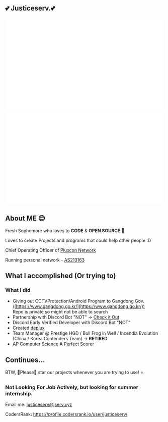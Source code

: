 ## :two_hearts: Justiceserv.:two_hearts:

![](https://raw.githubusercontent.com/justiceserv/github-stats/master/generated/overview.svg)
![](https://raw.githubusercontent.com/justiceserv/github-stats/master/generated/languages.svg)

## About ME :blush:

Fresh Sophomore who loves to **CODE** & **OPEN SOURCE** :sparkling_heart:

Loves to create Projects and programs that could help other people :D 

Chief Operating Officer of [Pluxcon Network](https://pluxcon.network/)

Running personal network - [AS213163](https://as213163.net/)

## What I accomplished (Or trying to)

### What I did
- Giving out CCTVProtection/Android Program to Gangdong Gov. ([https://www.gangdong.go.kr/](https://www.gangdong.go.kr/))     
  Repo is private so might not be able to search 
- Partnership with Discord Bot "NOT" -> [Check it Out](https://discord.com/oauth2/authorize?client_id=634059474012995594&permissions=519248&scope=bot)
- Discord Early Verified Developer with Discord Bot "NOT" 
- Created [deplux](https://deplux.io/)
- Team Manager @ Prestige HGD / Bull Frog in Well / Incendia Evolution (China / Korea Contenders Team) -> **RETIRED**
- AP Computer Science A Perfect Scorer

## Continues...

BTW, :pray:Please:pray: star our projects whenever you are trying to use! :star:

### Not Looking For Job Actively, but looking for summer internship. 

Email me: [justiceserv@jserv.xyz](mailto://justiceserv@jserv.xyz)

CodersRank: https://profile.codersrank.io/user/justiceserv/
